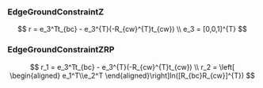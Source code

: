 <!--
 * @Author: Liu Weilong
 * @Date: 2021-01-26 14:04:09
 * @LastEditors: Liu Weilong 
 * @LastEditTime: 2021-01-26 14:27:42
 * @FilePath: /3rd-test-learning/ground_constraint.md
 * @Description: 
-->
### EdgeGroundConstraintZ 
$$
    r = e_3^Tt_{bc} - e_3^{T}(-R_{cw}^{T}t_{cw}) 
    \\
    e_3 = [0,0,1]^{T}
$$

### EdgeGroundConstraintZRP
$$
    r_1 = e_3^Tt_{bc} - e_3^{T}(-R_{cw}^{T}t_{cw}) 
    \\
    r_2 = \left[
        \begin{aligned}
            e_1^T\\e_2^T
        \end{aligned}\right]In([R_{bc}R_{cw}]^{T})
$$